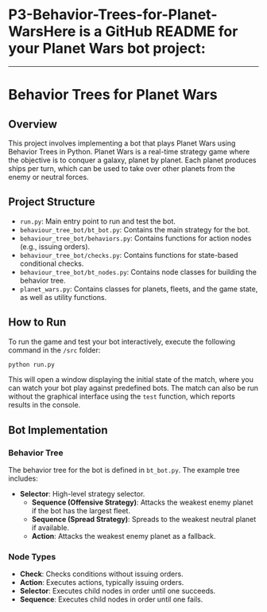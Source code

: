 # P3-Behavior-Trees-for-Planet-WarsHere is a GitHub README for your Planet Wars bot project:

---

# Behavior Trees for Planet Wars

## Overview
This project involves implementing a bot that plays Planet Wars using Behavior Trees in Python. Planet Wars is a real-time strategy game where the objective is to conquer a galaxy, planet by planet. Each planet produces ships per turn, which can be used to take over other planets from the enemy or neutral forces.

## Project Structure
- `run.py`: Main entry point to run and test the bot.
- `behaviour_tree_bot/bt_bot.py`: Contains the main strategy for the bot.
- `behaviour_tree_bot/behaviors.py`: Contains functions for action nodes (e.g., issuing orders).
- `behaviour_tree_bot/checks.py`: Contains functions for state-based conditional checks.
- `behaviour_tree_bot/bt_nodes.py`: Contains node classes for building the behavior tree.
- `planet_wars.py`: Contains classes for planets, fleets, and the game state, as well as utility functions.

## How to Run
To run the game and test your bot interactively, execute the following command in the `/src` folder:
```sh
python run.py
```
This will open a window displaying the initial state of the match, where you can watch your bot play against predefined bots. The match can also be run without the graphical interface using the `test` function, which reports results in the console.

## Bot Implementation
### Behavior Tree
The behavior tree for the bot is defined in `bt_bot.py`. The example tree includes:
- **Selector**: High-level strategy selector.
  - **Sequence (Offensive Strategy)**: Attacks the weakest enemy planet if the bot has the largest fleet.
  - **Sequence (Spread Strategy)**: Spreads to the weakest neutral planet if available.
  - **Action**: Attacks the weakest enemy planet as a fallback.

### Node Types
- **Check**: Checks conditions without issuing orders.
- **Action**: Executes actions, typically issuing orders.
- **Selector**: Executes child nodes in order until one succeeds.
- **Sequence**: Executes child nodes in order until one fails.
